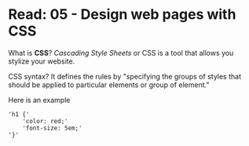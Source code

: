 # Read: 05 - Design web pages with CSS

What is **CSS**? _Cascading Style Sheets_ or CSS is a tool that allows you stylize your website. 

CSS syntax? It defines the rules by "specifying the groups of styles that should be applied to particular elements or group of element."

Here is an example

    'h1 {'
        'color: red;'
        'font-size: 5em;'
    '}'